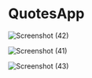 # QuotesApp

![Screenshot (42)](https://github.com/user-attachments/assets/965e7ce7-24bc-4e5e-84e1-be9d807de03f)

![Screenshot (41)](https://github.com/user-attachments/assets/b2075214-daab-4d33-bde0-8ffae813f098)

![Screenshot (43)](https://github.com/user-attachments/assets/ab9100c6-898f-459d-a390-8fd41319afd8)
